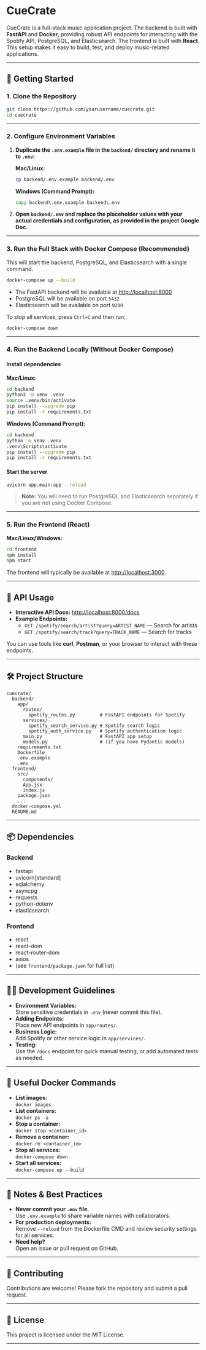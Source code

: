 # CueCrate

CueCrate is a full-stack music application project. The backend is built with **FastAPI** and **Docker**, providing robust API endpoints for interacting with the Spotify API, PostgreSQL, and Elasticsearch. The frontend is built with **React**. This setup makes it easy to build, test, and deploy music-related applications.

---

## 🚀 Getting Started

### 1. **Clone the Repository**

```sh
git clone https://github.com/yourusername/cuecrate.git
cd cuecrate
```

---

### 2. **Configure Environment Variables**

1. **Duplicate the `.env.example` file in the `backend/` directory and rename it to `.env`:**

   **Mac/Linux:**
   ```sh
   cp backend/.env.example backend/.env
   ```

   **Windows (Command Prompt):**
   ```cmd
   copy backend\.env.example backend\.env
   ```

2. **Open `backend/.env` and replace the placeholder values with your actual credentials and configuration, as provided in the project Google Doc.**

---

### 3. **Run the Full Stack with Docker Compose (Recommended)**

This will start the backend, PostgreSQL, and Elasticsearch with a single command.

```sh
docker-compose up --build
```

- The FastAPI backend will be available at [http://localhost:8000](http://localhost:8000)
- PostgreSQL will be available on port `5432`
- Elasticsearch will be available on port `9200`

To stop all services, press `Ctrl+C` and then run:

```sh
docker-compose down
```

---

### 4. **Run the Backend Locally (Without Docker Compose)**

#### **Install dependencies**

**Mac/Linux:**
```sh
cd backend
python3 -m venv .venv
source .venv/bin/activate
pip install --upgrade pip
pip install -r requirements.txt
```

**Windows (Command Prompt):**
```cmd
cd backend
python -m venv .venv
.venv\Scripts\activate
pip install --upgrade pip
pip install -r requirements.txt
```

#### **Start the server**

```sh
uvicorn app.main:app --reload
```

> **Note:** You will need to run PostgreSQL and Elasticsearch separately if you are not using Docker Compose.

---

### 5. **Run the Frontend (React)**

**Mac/Linux/Windows:**
```sh
cd frontend
npm install
npm start
```
The frontend will typically be available at [http://localhost:3000](http://localhost:3000).

---

## 📝 API Usage

- **Interactive API Docs:** [http://localhost:8000/docs](http://localhost:8000/docs)
- **Example Endpoints:**
  - `GET /spotify/search/artist?query=ARTIST_NAME` — Search for artists
  - `GET /spotify/search/track?query=TRACK_NAME` — Search for tracks

You can use tools like **curl**, **Postman**, or your browser to interact with these endpoints.

---

## 🛠️ Project Structure

```
cuecrate/
  backend/
    app/
      routes/
        spotify_routes.py         # FastAPI endpoints for Spotify
      services/
        spotify_search_service.py # Spotify search logic
        spotify_auth_service.py   # Spotify authentication logic
      main.py                     # FastAPI app setup
      models.py                   # (if you have Pydantic models)
    requirements.txt
    Dockerfile
    .env.example
    .env
  frontend/
    src/
      components/
      App.jsx
      index.js
    package.json
    ...
  docker-compose.yml
  README.md
```

---

## 📦 Dependencies

### **Backend**
- fastapi
- uvicorn[standard]
- sqlalchemy
- asyncpg
- requests
- python-dotenv
- elasticsearch

### **Frontend**
- react
- react-dom
- react-router-dom
- axios
- (see `frontend/package.json` for full list)

---

## 🧑‍💻 Development Guidelines

- **Environment Variables:**  
  Store sensitive credentials in `.env` (never commit this file).
- **Adding Endpoints:**  
  Place new API endpoints in `app/routes/`.
- **Business Logic:**  
  Add Spotify or other service logic in `app/services/`.
- **Testing:**  
  Use the `/docs` endpoint for quick manual testing, or add automated tests as needed.

---

## 🐳 Useful Docker Commands

- **List images:**  
  `docker images`
- **List containers:**  
  `docker ps -a`
- **Stop a container:**  
  `docker stop <container_id>`
- **Remove a container:**  
  `docker rm <container_id>`
- **Stop all services:**  
  `docker-compose down`
- **Start all services:**  
  `docker-compose up --build`

---

## 📢 Notes & Best Practices

- **Never commit your `.env` file.**  
  Use `.env.example` to share variable names with collaborators.
- **For production deployments:**  
  Remove `--reload` from the Dockerfile CMD and review security settings for all services.
- **Need help?**  
  Open an issue or pull request on GitHub.

---

## 🤝 Contributing

Contributions are welcome! Please fork the repository and submit a pull request.

---

## 📄 License

This project is licensed under the MIT License.

---

